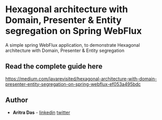 # Hexagonal architecture with Domain, Presenter & Entity segregation on Spring WebFlux
A simple spring WebFlux application, to demonstrate Hexagonal architecture with Domain, Presenter & Entity segregation

## Read the complete guide here
https://medium.com/javarevisited/hexagonal-architecture-with-domain-presenter-entity-segregation-on-spring-webflux-ef053a495bdc

## Author

* **Aritra Das** - [linkedin](https://www.linkedin.com/in/aritra-das-03843a8b/) [twitter](https://twitter.com/aritra__das)


